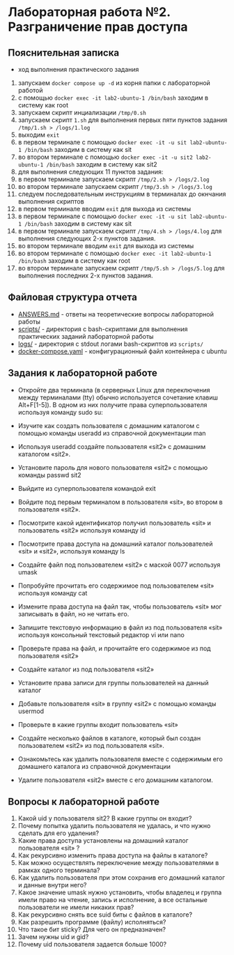 # Лабораторная работа №2. Разграничение прав доступа

## Пояснительная записка

* ход выполнения практического задания
1. запускаем `docker compose up -d` из корня папки с лабораторной работой
2. с помощью `docker exec -it lab2-ubuntu-1 /bin/bash` заходим в систему как root
3. запускаем скрипт инциализации `/tmp/0.sh`
4. запускаем скрипт `1.sh` для выполнения первых пяти пунктов задания `/tmp/1.sh > /logs/1.log`
4. выходим `exit`
5. в первом терминале с помощью `docker exec -it -u sit lab2-ubuntu-1 /bin/bash` заходим в систему как sit
5. во втором терминале с помощью `docker exec -it -u sit2 lab2-ubuntu-1 /bin/bash` заходим в систему как sit2
6. для выполнения следующих 11 пунктов задания:
7. в первом терминале запускаем скрипт `/tmp/2.sh > /logs/2.log`
8. во втором терминале запускаем скрипт `/tmp/3.sh > /logs/3.log`
9. следуем последовательным инструкциям в терминалах до окнчания выполнения скриптов
10. в первом терминале вводим `exit` для выхода из системы
11. в первом терминале с помощью `docker exec -it -u sit lab2-ubuntu-1 /bin/bash` заходим в систему как sit
12. в первом терминале запускаем скрипт `/tmp/4.sh > /logs/4.log` для выполнения следующих 2-х пунктов задания.
13. во втором терминале вводим `exit` для выхода из системы
14. во втором терминале с помощью `docker exec -it lab2-ubuntu-1 /bin/bash` заходим в систему как root
15. во втором терминале запускаем скрипт `/tmp/5.sh > /logs/5.log` для выполнения последних 2-х пунктов задания.


## Файловая структура отчета

* [ANSWERS.md](ANSWERS.md)  - ответы на теоретические вопросы лабораторной работы
* [scripts/](scripts/)      - директория с bash-скриптами для выполнения практических заданий лабораторной работы
* [logs/](logs/)            - директория с stdout логами bash-скриптов из `scripts/`
* [docker-compose.yaml](docker-compose.yaml) - конфигурационный файл контейнера с ubuntu


## Задания к лабораторной работе

* Откройте два терминала (в серверных Linux для переключения между терминалами (tty) обычно используется сочетание клавиш Alt+F[1-5]). В одном из них получите права суперпользователя используя команду sudo su:
* Изучите как создать пользователя с домашним каталогом с помощью команды useradd из справочной документации man
* Используя useradd создайте пользователя «sit2» c домашним каталогом «sit2».
* Установите пароль для нового пользователя «sit2» с помощью команды passwd sit2
* Выйдите из суперпользователя командой exit

* Войдите под первым терминалом в пользователя «sit», во втором в пользователя «sit2».
* Посмотрите какой идентификатор получил пользователь «sit» и пользователь «sit2» используя команду id
* Посмотрите права доступа на домашний каталог пользователей «sit» и «sit2», используя команду ls
* Создайте файл под пользователем «sit2» с маской 0077 используя umask
* Попробуйте прочитать его содержимое под пользователем «sit» используя команду cat
* Измените права доступа на файл так, чтобы пользователь «sit» мог записывать в файл, но не читать его.
* Запишите текстовую информацию в файл из под пользователя «sit» используя консольный текстовый редактор vi или nano
* Проверьте права на файл, и прочитайте его содержимое из под пользователя «sit2»
* Создайте каталог из под пользователя «sit2»
* Установите права записи для группы пользователей на данный каталог
* Добавьте пользователя «sit» в группу «sit2» с помощью команды usermod

* Проверьте в какие группы входит пользователь «sit»
* Создайте несколько файлов в каталоге, который был создан пользователем «sit2» из под пользователя «sit».

* Ознакомьтесь как удалить пользователя вместе с содержимым его домашнего каталога из справочной документации
* Удалите пользователя «sit2» вместе с его домашним каталогом.

## Вопросы к лабораторной работе

1. Какой uid у пользователя sit2? В какие группы он входит?
2. Почему попытка удалить пользователя не удалась, и что нужно сделать для его удаления?
3. Какие права доступа установлены на домашний каталог пользователя «sit» ?
4. Как рекурсивно изменить права доступа на файлы в каталоге?
5. Как можно осуществлять переключение между пользователями в рамках одного терминала?
6. Как удалить пользователя при этом сохранив его домашний каталог и данные внутри него?
7. Какое значение umask нужно установить, чтобы владелец и группа имели право на чтение, запись и исполнение, а все остальные пользователи не имели никаких прав?
8. Как рекурсивно снять все suid биты с файлов в каталоге?
9. Как разрешить программе (файлу) исполняться?
10. Что такое бит sticky? Для чего он предназначен?
11. Зачем нужны uid и gid?
12. Почему uid пользователя задается больше 1000?
